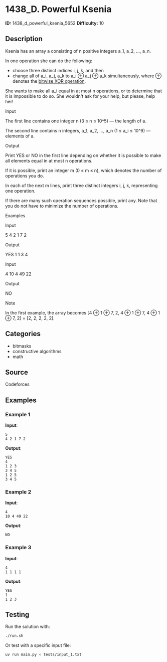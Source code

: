 # 1438_D. Powerful Ksenia

**ID:** 1438_d_powerful_ksenia_5652
**Difficulty:** 10

## Description

Ksenia has an array a consisting of n positive integers a_1, a_2, …, a_n. 

In one operation she can do the following: 

  * choose three distinct indices i, j, k, and then 
  * change all of a_i, a_j, a_k to a_i ⊕ a_j ⊕ a_k simultaneously, where ⊕ denotes the [bitwise XOR operation](https://en.wikipedia.org/wiki/Bitwise_operation#XOR). 



She wants to make all a_i equal in at most n operations, or to determine that it is impossible to do so. She wouldn't ask for your help, but please, help her!

Input

The first line contains one integer n (3 ≤ n ≤ 10^5) — the length of a.

The second line contains n integers, a_1, a_2, …, a_n (1 ≤ a_i ≤ 10^9) — elements of a.

Output

Print YES or NO in the first line depending on whether it is possible to make all elements equal in at most n operations.

If it is possible, print an integer m (0 ≤ m ≤ n), which denotes the number of operations you do.

In each of the next m lines, print three distinct integers i, j, k, representing one operation. 

If there are many such operation sequences possible, print any. Note that you do not have to minimize the number of operations.

Examples

Input


5
4 2 1 7 2


Output


YES
1
1 3 4

Input


4
10 4 49 22


Output


NO

Note

In the first example, the array becomes [4 ⊕ 1 ⊕ 7, 2, 4 ⊕ 1 ⊕ 7, 4 ⊕ 1 ⊕ 7, 2] = [2, 2, 2, 2, 2].

## Categories

- bitmasks
- constructive algorithms
- math

## Source

Codeforces

## Examples

### Example 1

**Input**:
```
5
4 2 1 7 2
```

**Output**:
```
YES
4
1 2 3
3 4 5
1 2 5
3 4 5
```

### Example 2

**Input**:
```
4
10 4 49 22
```

**Output**:
```
NO
```

### Example 3

**Input**:
```
4
1 1 1 1
```

**Output**:
```
YES
1
1 2 3
```


## Testing

Run the solution with:

```bash
./run.sh
```

Or test with a specific input file:

```bash
uv run main.py < tests/input_1.txt
```
